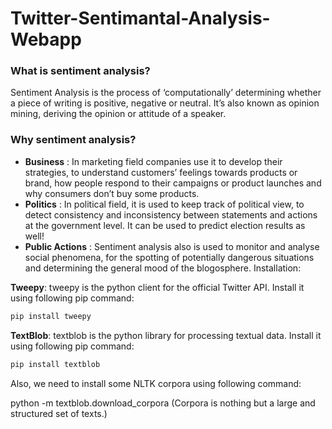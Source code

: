 # Twitter-Sentimantal-Analysis-Webapp

### What is sentiment analysis?
Sentiment Analysis is the process of ‘computationally’ determining whether a piece of writing is positive, negative or neutral. It’s also known as opinion mining, deriving the opinion or attitude of a speaker.

### Why sentiment analysis?

- **Business** : In marketing field companies use it to develop their strategies, to understand customers’ feelings towards products or brand, how people respond to their campaigns or product launches and why consumers don’t buy some
products.
- **Politics** : In political field, it is used to keep track of political view, to detect consistency and inconsistency between statements and actions at the government level. It can be used to predict election results as well!
- **Public Actions** : Sentiment analysis also is used to monitor and analyse social phenomena, for the spotting of potentially dangerous situations and determining the general mood of the blogosphere.
Installation:



**Tweepy**: tweepy is the python client for the official Twitter API.
Install it using following pip command:
```sh
pip install tweepy
```
**TextBlob**: textblob is the python library for processing textual data.
Install it using following pip command:
```sh
pip install textblob
```
Also, we need to install some NLTK corpora using following command:

python -m textblob.download_corpora
(Corpora is nothing but a large and structured set of texts.)
